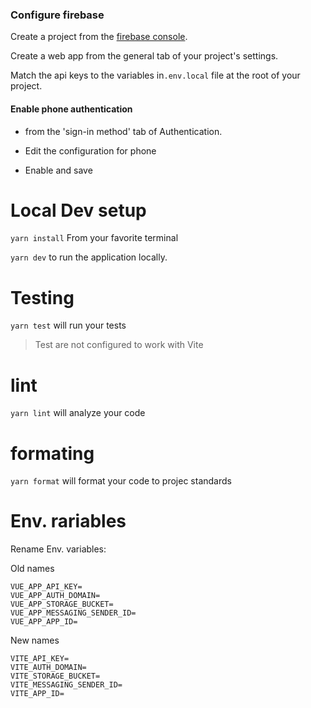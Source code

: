 
### Configure firebase

Create a project from the [firebase console](https://console.firebase.google.com).

Create a web app from the general tab of your project's settings.

Match the api keys to the variables in`.env.local` file at the root of your project.

#### Enable phone authentication

- from the 'sign-in method' tab of Authentication.

- Edit the configuration for phone

- Enable and save

# Local Dev setup

`yarn install` From your favorite terminal

`yarn dev` to run the application locally.

# Testing

`yarn test` will run your tests

> Test are not configured to work with Vite

# lint

`yarn lint` will analyze your code

# formating

`yarn format` will format your code to projec standards

# Env. rariables

Rename Env. variables:

Old names

    VUE_APP_API_KEY=
    VUE_APP_AUTH_DOMAIN=
    VUE_APP_STORAGE_BUCKET=
    VUE_APP_MESSAGING_SENDER_ID=
    VUE_APP_APP_ID=

New names

    VITE_API_KEY=
    VITE_AUTH_DOMAIN=
    VITE_STORAGE_BUCKET=
    VITE_MESSAGING_SENDER_ID=
    VITE_APP_ID=

